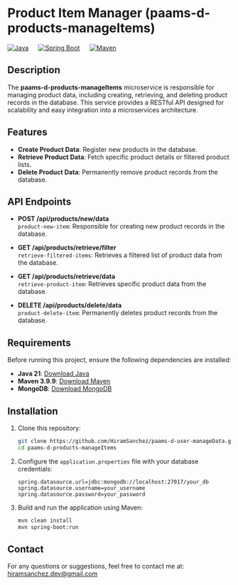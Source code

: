 # **Product Item Manager (paams-d-products-manageItems)**

[![Java](https://img.shields.io/badge/Java-21-skyblue)](https://www.oracle.com/java/)
 &emsp;
[![Spring Boot](https://img.shields.io/badge/Spring%20Boot-3.2.3-lightgreen)](https://spring.io/projects/spring-boot)
 &emsp;
[![Maven](https://img.shields.io/badge/Maven-3.9.9-gold)](https://maven.apache.org/)


## **Description**
The **paams-d-products-manageItems** microservice is responsible for managing product data, including creating, retrieving, and deleting product records in the database. This service provides a RESTful API designed for scalability and easy integration into a microservices architecture.


## **Features**
- **Create Product Data**: Register new products in the database.
- **Retrieve Product Data**: Fetch specific product details or filtered product lists.
- **Delete Product Data**: Permanently remove product records from the database.


## **API Endpoints**

- **POST /api/products/new/data**  
  `product-new-item`: Responsible for creating new product records in the database.
  
- **GET /api/products/retrieve/filter**  
  `retrieve-filtered-items`: Retrieves a filtered list of product data from the database.
  
- **GET /api/products/retrieve/data**  
  `retrieve-product-item`: Retrieves specific product data from the database.
  
- **DELETE /api/products/delete/data**  
  `product-delete-item`: Permanently deletes product records from the database.


## **Requirements**
Before running this project, ensure the following dependencies are installed:


- **Java 21**: [Download Java](https://www.oracle.com/java/technologies/downloads/#java21l)
- **Maven 3.9.9**: [Download Maven](https://maven.apache.org/download.cgi)
- **MongoDB**: [Download MongoDB](https://www.mongodb.com/try/download/community)


## **Installation**

1. Clone this repository:
    ```bash
    git clone https://github.com/HiramSanchez/paams-d-user-manageData.git
    cd paams-d-products-manageItems
    ```

2. Configure the `application.properties` file with your database credentials:
    ```properties
    spring.datasource.url=jdbc:mongodb://localhost:27017/your_db
    spring.datasource.username=your_username
    spring.datasource.password=your_password
    ```

3. Build and run the application using Maven:
    ```bash
    mvn clean install
    mvn spring-boot:run
    ```  

## **Contact**
For any questions or suggestions, feel free to contact me at:  
hiramsanchez.dev@gmail.com  
